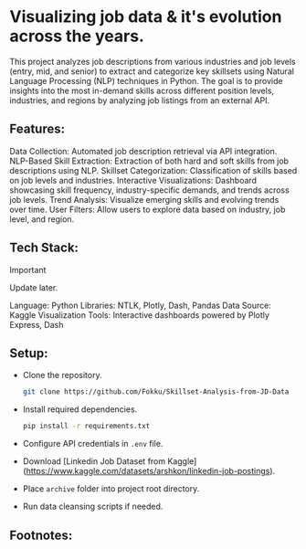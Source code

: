# Visualizing job data & it's evolution across the years.

This project analyzes job descriptions from various industries and job levels (entry, mid, and senior) to extract and categorize key skillsets using Natural Language Processing (NLP) techniques in Python. The goal is to provide insights into the most in-demand skills across different position levels, industries, and regions by analyzing job listings from an external API.

## Features:

Data Collection: Automated job description retrieval via API integration.
NLP-Based Skill Extraction: Extraction of both hard and soft skills from job descriptions using NLP.
Skillset Categorization: Classification of skills based on job levels and industries.
Interactive Visualizations: Dashboard showcasing skill frequency, industry-specific demands, and trends across job levels.
Trend Analysis: Visualize emerging skills and evolving trends over time.
User Filters: Allow users to explore data based on industry, job level, and region.

## Tech Stack:

> [!IMPORTANT]
> Update later.

Language: Python
Libraries: NTLK, Plotly, Dash, Pandas
Data Source: Kaggle
Visualization Tools: Interactive dashboards powered by Plotly Express, Dash

## Setup:

- Clone the repository.

  ```bash
  git clone https://github.com/Fokku/Skillset-Analysis-from-JD-Data
  ```

- Install required dependencies.

  ```bash
  pip install -r requirements.txt
  ```

- Configure API credentials in `.env` file.
- Download [Linkedin Job Dataset from Kaggle] (https://www.kaggle.com/datasets/arshkon/linkedin-job-postings).
- Place `archive` folder into project root directory.
- Run data cleansing scripts if needed.

## Footnotes:

[^1]: Fill in
[^2]: Fill in
